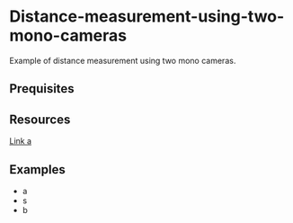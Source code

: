 # Distance-measurement-using-two-mono-cameras
Example of distance measurement using two mono cameras.

## Prequisites

## Resources
[Link a](https://www.sciencedirect.com/science/article/pii/S2590005620300011)
## Examples
* a
* s 
* b
